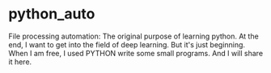 # python_auto
File processing automation: The original purpose of learning python. 
At the end, I want to get into the field of deep learning. 
But it's just beginning. When I am free, I used PYTHON write some small programs. 
And I will share it here.  
